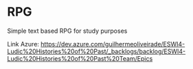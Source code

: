 # RPG

Simple text based RPG for study purposes

Link Azure: https://dev.azure.com/guilhermeoliveirade/ESWI4-Ludic%20Histories%20of%20Past/_backlogs/backlog/ESWI4-Ludic%20Histories%20of%20Past%20Team/Epics
